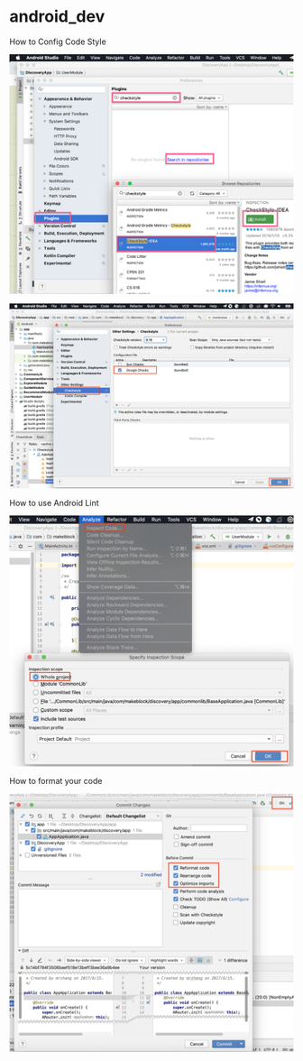 # android_dev

How to Config Code Style

![Screenshot](https://github.com/xupea/android_dev/blob/master/assets/Image%202019-02-28%20at%2010.33.48%20AM.png?raw=true)

![Screenshot](https://github.com/xupea/android_dev/blob/master/assets/Screen%20Shot%202019-02-28%20at%2011.02.24%20AM.png?raw=true)

How to use Android Lint

![Screenshot](https://github.com/xupea/android_dev/blob/master/assets/Screen%20Shot%202019-02-28%20at%2011.14.40%20AM.png?raw=true)

How to format your code

![Screenshot](https://github.com/xupea/android_dev/blob/master/assets/Screen%20Shot%202019-02-28%20at%2011.36.29%20AM.png?raw=true)
